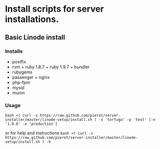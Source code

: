 Install scripts for server installations.
=========================================

Basic Linode install
-------------------
### Installs
* postfix
* rvm + ruby 1.8.7 + ruby 1.9.7 + bundler
* rubygems
* passenger + nginx
* php-fpm
* mysql
* munin

### Usage
`bash <( curl -s https://raw.github.com/pierot/server-installer/master/linode-setup/install.sh ) -s 'tortuga' -p 'test' [-n '1.0.6' -e 'production']`

or for help and instructions
`bash <( curl -s https://raw.github.com/pierot/server-installer/master/linode-setup/install.sh ) -h`

